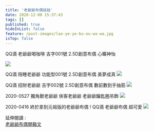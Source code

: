 ```yaml
---
title: '老爺爺布偶娃娃'
date: 2020-12-08 15:37:43
tags: []
published: true
hideInList: false
feature: /post-images/lao-ye-ye-bu-ou-wa-wa.jpg
isTop: false
---
```

QQ滴 老爺爺喝咖啡  吉字001號  2.5D創意布偶  心曠神怡
<!-- more -->

![](https://gigonyeye.me/post-images/1607413196136.jpg)

QQ滴 陪睡老爺爺  功能型001號  2.5D創意布偶  美夢成真
![](https://gigonyeye.me/post-images/1607421730242.jpg)

QQ滴 招財老爺爺  吉字002號  2.5D創意布偶  數前數到手抽筋
![](https://gigonyeye.me/post-images/1607413224301.jpg)

2020-0527 獨角獸老爺爺 俠客老爺爺 老爺爺鑰匙圈吊飾
![](https://gigonyeye.me/post-images/1607413308271.jpg)

2020-0416 終於拿到元祖版的老爺爺布偶 !  QQ滴 老爺爺布偶 超可愛
![](https://gigonyeye.me/post-images/1607413370858.jpg)

延伸閱讀 :  
[老爺爺布偶開箱文](https://stone1984.pixnet.net/blog/post/404653450-%e8%80%81%e7%88%ba%e7%88%ba%e5%b8%83%e5%81%b6%e9%96%8b%e7%ae%b1%e6%96%87)
